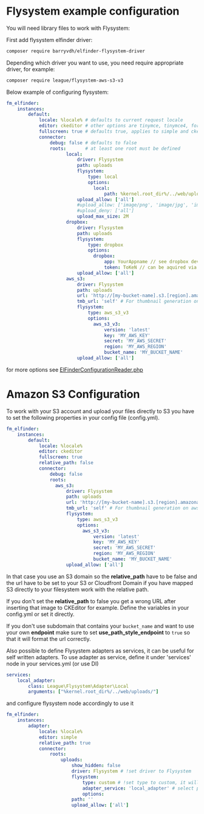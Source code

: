 Flysystem example configuration
===============================

You will need library files to work with Flysystem:

First add flysystem elfinder driver:

```sh
composer require barryvdh/elfinder-flysystem-driver
```

Depending which driver you want to use, you need require appropriate driver, for example:

```sh
composer require league/flysystem-aws-s3-v3
```

Below example of configuring flysystem:

```yaml
fm_elfinder:
    instances:
        default:
            locale: %locale% # defaults to current request locale
            editor: ckeditor # other options are tinymce, tinymce4, form, custom and simple
            fullscreen: true # defaults true, applies to simple and ckeditor editors
            connector:
                debug: false # defaults to false
                roots:       # at least one root must be defined
                      local:
                          driver: Flysystem
                          path: uploads
                          flysystem:
                              type: local
                              options:
                                local:
                                    path: %kernel.root_dir%/../web/uploads/
                          upload_allow: ['all']
                          #upload_allow: ['image/png', 'image/jpg', 'image/jpeg']
                          #upload_deny: ['all']
                          upload_max_size: 2M
                      dropbox:
                          driver: Flysystem
                          path: uploads
                          flysystem:
                              type: dropbox
                              options:
                                dropbox:
                                    app: YourAppname // see dropbox developer site
                                    token: ToKeN // can be aquired via developer console
                          upload_allow: ['all']
                      aws_s3:
                          driver: Flysystem
                          path: uploads
                          url: 'http://[my-bucket-name].s3.[region].amazonaws.com'
                          tmb_url: 'self' # For thumbnail generation on aws
                          flysystem:
                              type: aws_s3_v3
                              options:
                                aws_s3_v3:
                                    version: 'latest'
                                    key: 'MY_AWS_KEY'
                                    secret: 'MY_AWS_SECRET'
                                    region: 'MY_AWS_REGION'
                                    bucket_name: 'MY_BUCKET_NAME'
                          upload_allow: ['all']
```                          

for more options see [ElFinderConfigurationReader.php](https://github.com/helios-ag/FMElfinderBundle/blob/master/Configuration/ElFinderConfigurationReader.php)

# Amazon S3 Configuration

To work with your S3 account and upload your files directly to S3 you have to set the following properties in your config file (config.yml).

```yaml
fm_elfinder:
    instances:
        default:
            locale: %locale%
            editor: ckeditor
            fullscreen: true
            relative_path: false
            connector:
                debug: false
                roots:
                  aws_s3:
                      driver: Flysystem
                      path: uploads
                      url: 'http://[my-bucket-name].s3.[region].amazonaws.com'
                      tmb_url: 'self' # For thumbnail generation on aws
                      flysystem:
                          type: aws_s3_v3
                          options:
                            aws_s3_v3:
                                version: 'latest'
                                key: 'MY_AWS_KEY'
                                secret: 'MY_AWS_SECRET'
                                region: 'MY_AWS_REGION'
                                bucket_name: 'MY_BUCKET_NAME'
                      upload_allow: ['all']
```

In that case you use an S3 domain so the **relative_path** have to be false and the url have to be set to your S3 or Cloudfront Domain if you have mapped S3 directly to your filesystem work with the relative path.

If you don't set the **relative_path** to false you get a wrong URL after inserting that image to CKEditor for example.
Define the variables in your config.yml or set it directly.

If you don't use subdomain that contains your `bucket_name` and want to use your own **endpoint** make sure to set **use_path_style_endpoint** to `true` so that it will format the url correctly.

Also possible to define Flysystem adapters as services, it can be useful for self written adapters.
To use adapter as service, define it under 'services' node in your services.yml (or use DI)

```services.yml
services:
    local_adapter:
        class: League\Flysystem\Adapter\Local
        arguments: ["%kernel.root_dir%/../web/uploads/"]
```

and configure flysystem node accordingly to use it

```config.yml
fm_elfinder:
    instances:
        adapter:
            locale: %locale%
            editor: simple
            relative_path: true
            connector:
                roots:      
                    uploads:
                        show_hidden: false
                        driver: Flysystem # !set driver to Flysystem
                        flysystem:
                            type: custom # !set type to custom, it will tell bundle to use custom driver
                            adapter_service: 'local_adapter' # select previously configured adapter service
                            options:
                        path: ''
                        upload_allow: ['all']
```                        
